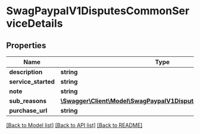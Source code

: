 # SwagPaypalV1DisputesCommonServiceDetails

## Properties
Name | Type | Description | Notes
------------ | ------------- | ------------- | -------------
**description** | **string** |  | [optional] 
**service_started** | **string** |  | [optional] 
**note** | **string** |  | [optional] 
**sub_reasons** | [**\Swagger\Client\Model\SwagPaypalV1DisputesCommonSubReason[]**](SwagPaypalV1DisputesCommonSubReason.md) |  | [optional] 
**purchase_url** | **string** |  | [optional] 

[[Back to Model list]](../../README.md#documentation-for-models) [[Back to API list]](../../README.md#documentation-for-api-endpoints) [[Back to README]](../../README.md)

